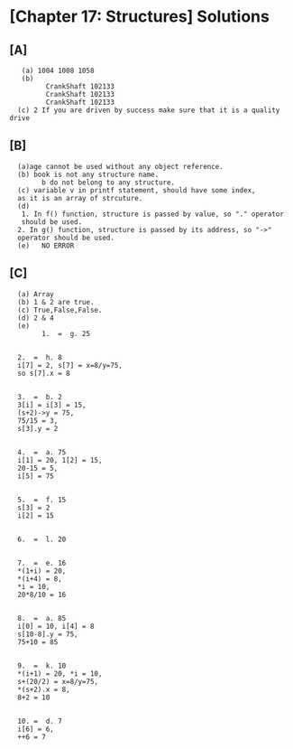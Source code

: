 # [Chapter 17: Structures] Solutions  

## [A] 
      
       (a) 1004 1008 1058
       (b)
             CrankShaft 102133
             CrankShaft 102133
             CrankShaft 102133
      (c) 2 If you are driven by success make sure that it is a quality drive
  
## [B]
 
      (a)age cannot be used without any object reference.
      (b) book is not any structure name. 
            b do not belong to any structure.
      (c) variable v in printf statement, should have some index,
      as it is an array of strcuture.
      (d)
       1. In f() function, structure is passed by value, so "." operator
       should be used.
      2. In g() function, structure is passed by its address, so "->"
      operator should be used.
      (e)   NO ERROR

## [C]
      
      (a) Array
      (b) 1 & 2 are true.
      (c) True,False,False.
      (d) 2 & 4
      (e)   
            1.  =  g. 25


      2.  =  h. 8
      i[7] = 2, s[7] = x=8/y=75,
      so s[7].x = 8 


      3.  =  b. 2
      3[i] = i[3] = 15,
      (s+2)->y = 75,
      75/15 = 3,
      s[3].y = 2


      4.  =  a. 75
      i[1] = 20, 1[2] = 15,
      20-15 = 5,
      i[5] = 75


      5.  =  f. 15
      s[3] = 2
      i[2] = 15


      6.  =  l. 20


      7.  =  e. 16
      *(1+i) = 20,
      *(i+4) = 8,
      *i = 10,
      20*8/10 = 16


      8.  =  a. 85
      i[0] = 10, i[4] = 8
      s[10-8].y = 75,
      75+10 = 85


      9.  =  k. 10
      *(i+1) = 20, *i = 10,
      s+(20/2) = x=8/y=75,
      *(s+2).x = 8,
      8+2 = 10


      10. =  d. 7
      i[6] = 6,
      ++6 = 7
      
